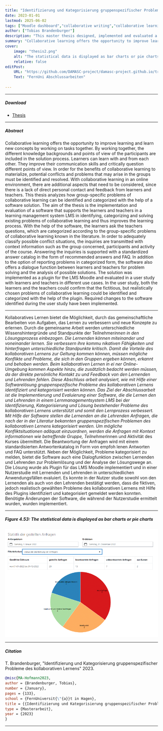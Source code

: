 ```yaml
---
title: "Identifizierung und Kategorisierung gruppenspezifischer Probleme des kollaborativen Lernens" 
date: 2023-01-01
lastmod: 2025-06-02
tags: ["Moodle dashboard","collaborative writing","collaborative learning","master thesis"]
author: ["Tobias Brandenburger"]
description: "This master thesis designed, implemented and evaluated a Moodle plugin for support of collaboartive writing." 
summary: "Collaborative learning offers the opportunity to improve learning and learn new concepts by working on tasks together. By working together, the different knowledge backgrounds and points of view of the participants are included in the solution process. Learners can learn with and from each other. They improve their communication skills and critically question different points of view. In order for the benefits of collaborative learning to materialize, potential conflicts and problems that may arise in the groups must be identified and resolved. With collaborative learning in an online environment, there are additional aspects that need to be considered, since there is a lack of direct personal contact and feedback from learners and teachers. This thesis analyzes how group-specific problems of collaborative learning can be identified and categorized with the help of a software solution. The aim of the thesis is the implementation and evaluation of a software that supports the learners and teachers in a learning management system LMS in identifying, categorizing and solving existing problems of collaborative learning and thus improves the learning process. With the help of the software, the learners ask the teachers questions, which are categorized according to the group-specific problems of collaborative learning known in the literature. In order to adequately classify possible conflict situations, the inquiries are transmitted with context information such as the group concerned, participants and activity of the course. Answering the inquiries is supported with a standardized answer catalog in the form of recommended answers and FAQ. In addition to the option of reporting problems in categorized form, the software also offers a dialogue function between learners and teachers for problem solving and the analysis of possible solutions.  The solution was implemented as a plugin for the LMS Moodle and evaluated in a user study with learners and teachers in different use cases. In the user study, both the learners and the teachers could confirm that the fictitious, but realistically chosen problems of collaborative learning could be identified and categorized with the help of the plugin. Required changes to the software identified during the user study have been implemented." 
cover:
    image: "thesis2.png"
    alt: "The statistical data is displayed as bar charts or pie charts"
    relative: false
editPost:
    URL: "https://github.com/DAMASC-project/damasc-project.github.io/tree/master/content/publications/paper2"
    Text: "FernUni Abschlussarbeiten"

---
```


---

##### Download

+ [Thesis](thesis2.pdf)
<!--
+ [Online appendix](appendix2.pdf)
+ [Code and data](https://github.com/pmichaillat/wunk)
-->

---

##### Abstract

Collaborative learning offers the opportunity to improve learning and learn new concepts by working on tasks together. By working together, the different knowledge backgrounds and points of view of the participants are included in the solution process. Learners can learn with and from each other. They improve their communication skills and critically question different points of view. In order for the benefits of collaborative learning to materialize, potential conflicts and problems that may arise in the groups must be identified and resolved. With collaborative learning in an online environment, there are additional aspects that need to be considered, since there is a lack of direct personal contact and feedback from learners and teachers. This thesis analyzes how group-specific problems of collaborative learning can be identified and categorized with the help of a software solution. 
The aim of the thesis is the implementation and evaluation of a software that supports the learners and teachers in a learning management system LMS in identifying, categorizing and solving existing problems of collaborative learning and thus improves the learning process. With the help of the software, the learners ask the teachers questions, which are categorized according to the group-specific problems of collaborative learning known in the literature. In order to adequately classify possible conflict situations, the inquiries are transmitted with context information such as the group concerned, participants and activity of the course. Answering the inquiries is supported with a standardized answer catalog in the form of recommended answers and FAQ. In addition to the option of reporting problems in categorized form, the software also offers a dialogue function between learners and teachers for problem solving and the analysis of possible solutions. 
The solution was implemented as a plugin for the LMS Moodle and evaluated in a user study with learners and teachers in different use cases. In the user study, both the learners and the teachers could confirm that the fictitious, but realistically chosen problems of collaborative learning could be identified and categorized with the help of the plugin. Required changes to the software identified during the user study have been implemented.

---

Kollaboratives Lernen bietet die Möglichkeit, durch das gemeinschaftliche Bearbeiten von Aufgaben, das Lernen zu verbessern und neue Konzepte zu erlernen. Durch die gemeinsame Arbeit werden unterschiedliche Wissenshintergründe und Standpunkte der Teilnehmer*innen in den Lösungsprozess einbezogen. Die Lernenden können miteinander und voneinander lernen. Sie verbessern ihre kommu nikativen Fähigkeiten und hinterfragen unterschiedliche Standpunkte kritisch. Damit die Vorteile des kollaborativen Lernens zur Geltung kommen können, müssen mögliche Konflikte und Probleme, die sich in den Gruppen ergeben können, erkannt und behoben werden. Beim kollaborativen Lernen in ei ner Online-Umgebung kommen Aspekte hinzu, die zusätzlich bedacht werden müssen, da der direkte persönliche Kontakt zu und Feedback von den Lernenden und Lehrenden fehlen. Diese Abschluss arbeit analysiert, wie mit Hilfe einer Softwarelösung gruppenspezifische Probleme des kollaborativen Lernens identifiziert und kategorisiert werden können. 
Das Ziel der Abschlussarbeit ist die Implementierung und Evaluierung einer Software, die die Lernen den und Lehrenden in einem Lernmanagementsystem LMS bei der Identifizierung, Kategorisierung und Lösung bestehender Probleme des kollaborativen Lernens unterstützt und somit den Lernprozess verbessert. Mit Hilfe der Software stellen die Lernenden an die Lehrenden Anfragen, die nach der in der Literatur bekannten gruppenspezifischen Problemen des kollaborativen Lernens kategorisiert werden. Um mögliche Konfliktsituationen adäquat einzuordnen, werden die Anfragen mit Kontext informationen wie betreffende Gruppe, Teilnehmer*innen und Aktivität des Kurses übermittelt. Die Beantwortung der Anfragen wird mit einem standardisierten Antwortenkatalog in Form von empfoh lenen Antworten und FAQ unterstützt. Neben der Möglichkeit, Probleme kategorisiert zu melden, bietet die Software auch eine Dialogfunktion zwischen Lernenden und Lehrenden zur Problemlösung und der Analyse der Lösungswege an. 
Die Lösung wurde als Plugin für das LMS Moodle implementiert und in einer Nutzerstudie mit Lernenden und Lehrenden in unterschiedlichen Anwendungsfällen evaluiert. Es konnte in der Nutzer studie sowohl von den Lernenden als auch von den Lehrenden bestätigt werden, dass die fiktiven, jedoch realistisch gewählten Probleme des kollaborativen Lernens mit Hilfe des Plugins identifiziert und kategorisiert gemeldet werden konnten. Benötigte Änderungen der Software, die während der Nutzerstudie ermittelt wurden, wurden implementiert.

---

##### Figure 4.53: The statistical data is displayed as bar charts or pie charts

![](thesis2.png)

---

##### Citation

T. Brandenburger, "Identifizierung und Kategorisierung gruppenspezifischer Probleme des kollaborativen Lernens" 2023.

```BibTeX
@misc{MA-Hofmann2023,
author = {Brandenburger, Tobias},
number = {January},
pages = {133},
school = {FernUniversit{\"{a}}t in Hagen},
title = {{Identifizierung und Kategorisierung gruppenspezifischer Probleme des kollaborativen Lernens}},
type = {Masterarbeit},
year = {2023}
}
```

---
<!--
##### Related material

+ [Presentation slides](presentation2.pdf)
+ [Wikipedia entry](https://en.wikipedia.org/wiki/The_Finer_Points_of_Sausage_Dogs)
-->

